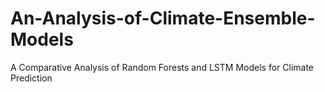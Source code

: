# An-Analysis-of-Climate-Ensemble-Models
A Comparative Analysis of Random Forests and LSTM Models for Climate Prediction
